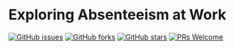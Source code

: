 # Exploring Absenteeism at Work
[![GitHub issues](https://img.shields.io/github/issues/Develop-Packt/Exploring-Absenteeism-at-Work.svg)](https://github.com/Develop-Packt/Exploring-Absenteeism-at-Work/issues)
[![GitHub forks](https://img.shields.io/github/forks/Develop-Packt/Exploring-Absenteeism-at-Work.svg)](https://github.com/Develop-Packt/Exploring-Absenteeism-at-Work/network)
[![GitHub stars](https://img.shields.io/github/stars/Develop-Packt/Exploring-Absenteeism-at-Work.svg)](https://github.com/Develop-Packt/Exploring-Absenteeism-at-Work/stargazers)
[![PRs Welcome](https://img.shields.io/badge/PRs-welcome-brightgreen.svg)](https://github.com/Develop-Packt/Exploring-Absenteeism-at-Work/pulls)
